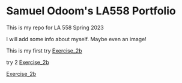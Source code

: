 # Samuel Odoom's LA558 Portfolio
This is my repo for LA 558 Spring 2023

I will add some info about myself. Maybe even an image!


This is my first try [Exercise_2b](ex2b.png)

try 2 [Exercise_2b](Exercises/ex2b_2.png)

[Exercise_2b](file:///home/user/Desktop/Github/LA558_Samuel_Odoom/Assignments/samuel_osm.html)

